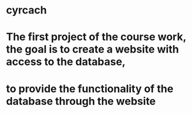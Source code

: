 # cyrcach

# The first project of the course work, the goal is to create a website with access to the database,
# to provide the functionality of the database through the website
